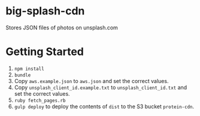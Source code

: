 # big-splash-cdn
Stores JSON files of photos on unsplash.com

# Getting Started

1. `npm install`
2. `bundle`
3. Copy `aws.example.json` to `aws.json` and set the correct values.
4. Copy `unsplash_client_id.example.txt` to `unsplash_client_id.txt` and set the correct values.
5. `ruby fetch_pages.rb`
6. `gulp deploy` to deploy the contents of `dist` to the S3 bucket `protein-cdn`.
